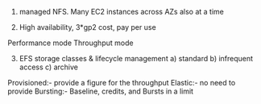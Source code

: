 1) managed NFS. Many EC2 instances across AZs also at a time

2) High availability, 3*gp2 cost, pay per use

Performance mode
Throughput mode

3) EFS storage classes &  lifecycle management
a) standard 
b) infrequent access 
c) archive

Provisioned:- provide a figure for the throughput
Elastic:- no need to provide
Bursting:- Baseline, credits, and Bursts in a limit